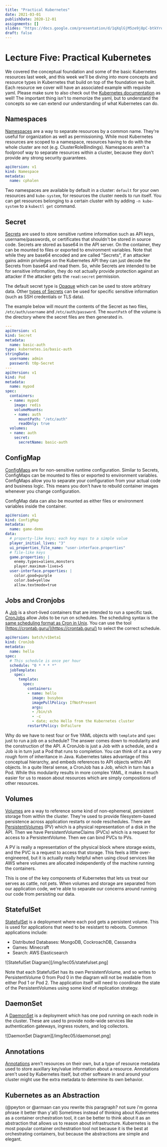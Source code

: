```yaml
---
title: "Practical Kubernetes"
date: 2021-03-01
publishDate: 2020-12-01
assignments: []
slides: "https://docs.google.com/presentation/d/1qXqlGjM5ze9j8pC-btkYro9lLTZONnbko5k79_0CpA0/edit?usp=sharing"
draft: false
---
```


# Lecture Five: Practical Kubernetes

We covered the conceptual foundation and some of the basic Kubernetes resources last week, and this week we'll be diving into more concepts and resource types in Kubernetes that build on top of the foundation we built. Each resource we cover will have an associated example with requisite yaml. Please make sure to also check out the [Kubernetes documentation](https://kubernetes.io/docs/home/) as well! The important thing isn't to memorize the yaml, but to understand the concepts so we can extend our understanding of what Kubernetes can do.

## Namespaces

[Namespaces](https://kubernetes.io/docs/concepts/overview/working-with-objects/namespaces/) are a way to separate resources by a common name. They're useful for organization as well as permissioning. While most Kubernetes resources are scoped to a namespace, resources having to do with the whole cluster are not (e.g. ClusterRoleBindings). Namespaces aren't a foolproof way to separate resources within a cluster, because they don't provide any strong security guarantees. 

```yaml
apiVersion: v1
kind: Namespace
metadata:
  name: cphalen
```

Two namespaces are available by default in a cluster: `default` for your own resources and `kube-system`, for resources the cluster needs to run itself. You can get resources belonging to a certain cluster with by adding `-n kube-system` to a `kubectl get` command.

## Secret

[Secrets](https://kubernetes.io/docs/concepts/configuration/secret/) are used to store sensitive runtime information such as API keys, username/passwords, or certificates that shouldn't be stored in source code. Secrets are stored as base64 in the API server. On the container, they can be mounted to files or exported to environment variables. Note that while they are base64 encoded and are called "Secrets", if an attacker gains admin privileges on the Kubernetes API they can just decode the Secrets from base64 and read them. So, while Secrets are intended to be for sensitive information, they do not actually provide protection against an attacker if the attacker gets the `read:secret` permission.

The default secret type is [Opaque](https://kubernetes.io/docs/concepts/configuration/secret/#opaque-secrets) which can be used to store arbitrary data. Other [types of Secrets](https://kubernetes.io/docs/concepts/configuration/secret/#secret-types) can be used for specific sensitive information (such as SSH credentials or TLS data).

The example below will mount the contents of the Secret as two files, `/etc/auth/username` and `/etc/auth/password`. The `mountPath` of the volume is the directory where the secret files are then generated in.
```yaml
---
apiVersion: v1
kind: Secret
metadata:
  name: basic-auth
type: kubernetes.io/basic-auth
stringData:
  username: admin
  password: t0p-Secret
---
apiVersion: v1
kind: Pod
metadata:
  name: mypod
spec:
  containers:
  - name: mypod
    image: redis
    volumeMounts:
    - name: auth
      mountPath: "/etc/auth"
      readOnly: true
  volumes:
  - name: auth
    secret:
      secretName: basic-auth
```


## ConfigMap

[ConfigMaps](https://kubernetes.io/docs/concepts/configuration/configmap/) are for non-sensitive runtime configuration. Similar to Secrets, ConfigMaps can be mounted to files or exported to environment variables. ConfigMaps allow you to separate your configuration from your actual code and business logic. This means you don't have to rebuild container images whenever you change configuration.

ConfigMap data can also be mounted as either files or environment variables inside the container.

```yaml
apiVersion: v1
kind: ConfigMap
metadata:
  name: game-demo
data:
  # property-like keys; each key maps to a simple value
  player_initial_lives: "3"
  ui_properties_file_name: "user-interface.properties"
  # file-like keys
  game.properties: |
    enemy.types=aliens,monsters
    player.maximum-lives=5
  user-interface.properties: |
    color.good=purple
    color.bad=yellow
    allow.textmode=true
```

## Jobs and Cronjobs

A [Job](https://kubernetes.io/docs/concepts/workloads/controllers/job/) is a short-lived containers that are intended to run a specific task. [CronJobs](https://kubernetes.io/docs/concepts/workloads/controllers/cron-jobs/) allow Jobs to be run on schedules. The scheduling syntax is the [same scheduling format as Cron in Unix](https://en.wikipedia.org/wiki/Cron). You can use the tool [https://crontab.guru/](https://crontab.guru/) to select the correct schedule.

```yaml
apiVersion: batch/v1beta1
kind: CronJob
metadata:
  name: hello
spec:
  # This schedule is once per hour
  schedule: "0 * * * *" 
  jobTemplate:
    spec:
      template:
        spec:
          containers:
          - name: hello
            image: busybox
            imagePullPolicy: IfNotPresent
            args:
            - /bin/sh
            - -c
            - date; echo Hello from the Kubernetes cluster
          restartPolicy: OnFailure

```

Why do we have to nest four or five YAML objects with `template` and `spec` just to run a job on a schedule? The answer comes down to modularity and the construction of the API. A CronJob is just a Job with a schedule, and a Job is in turn just a Pod that runs to completion. You can think of it as a very rough form of inheritance in Java. Kubernetes takes advantage of this conceptual hierarchy, and embeds references to API objects within API objects. In a quite literal sense, a CronJob has a Job, which in turn has a Pod. While this modularity results in more complex YAML, it makes it much easier for us to reason about resources which are simply compositions of other resources.

## Volumes

[Volumes](https://kubernetes.io/docs/concepts/storage/volumes/) are a way to reference some kind of non-ephemeral, persistent storage from within the cluster. They're used to provide filesystem-based persistence across application restarts or node reschedules. There are [PersistentVolumes](https://kubernetes.io/docs/concepts/storage/persistent-volumes/) (PV) which is a physical representation of a disk in the API. Then we have PersistentVolumeClaims (PVCs) which is a request for access to a PersistentVolume. Then we can bind PVCs to PVs.

A PV is really a representation of the physical block where storage exists, and the PVC is a request to access that storage. This feels a little over-engineered, but it is actually really helpful when using cloud services like AWS where volumes are allocated independently of the machine running the containers.

This is one of the key components of Kubernetes that lets us treat our serves as cattle, not pets. When volumes and storage are separated from our application code, we're able to separate our concerns around running our code from persisting our data. 

## StatefulSet

[StatefulSet](https://kubernetes.io/docs/concepts/workloads/controllers/statefulset/) is a deployment where each pod gets a persistent volume. This is used for applications that need to be resistant to reboots. Common applications include:
- Distributed Databases: MongoDB, CockroachDB, Cassandra
- Games: Minecraft
- Search: AWS Elasticsearch

![StatefulSet Diagram][/img/lec05/statefulset.png]

Note that each StatefulSet has its own PersistentVolume, and so writes to PersistentVolume 0 from Pod 0 in the diagram will not be readable from either Pod 1 or Pod 2. The application itself will need to coordinate the state of the PersistentVolumes using some kind of replication strategy.

## DaemonSet

A [DaemonSet](https://kubernetes.io/docs/concepts/workloads/controllers/daemonset/) is a deployment which has one pod running on each node in the cluster. These are used to provide node-wide services like authentication gateways, ingress routers, and log collectors.

![DaemonSet Diagram][/img/lec05/daemonset.png]

## Annotations

[Annotations](https://kubernetes.io/docs/concepts/overview/working-with-objects/annotations/) aren't resources on their own, but a type of resource metadata used to store auxillary key/value information about a resource. Annotations aren't used by Kubernetes itself, but other software in and around your cluster might use the extra metadata to determine its own behavior. 

## Kubernetes as an Abstraction

(@peyton or @armaan can you rewrite this paragraph? not sure i'm gonna phrase it better than y'all)
Sometimes instead of thinking about Kubernetes as a container orchestration tool, it can be better to think about it as an abstraction that allows us to reason about infrastructure. Kubernetes is the most popular container orchestration tool not because it is the best at orchestrating containers, but because the abstractions are simple and elegant.
